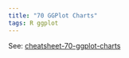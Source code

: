```yaml
---
title: "70 GGPlot Charts"
tags: R ggplot 
---
```


See: [cheatsheet-70-ggplot-charts](https://www.kaggle.com/code/akhabash/cheatsheet-70-ggplot-charts)
